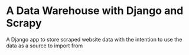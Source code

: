 # A Data Warehouse with Django and Scrapy

A Django app to store scraped website data with the intention to use the data as a source to import from
